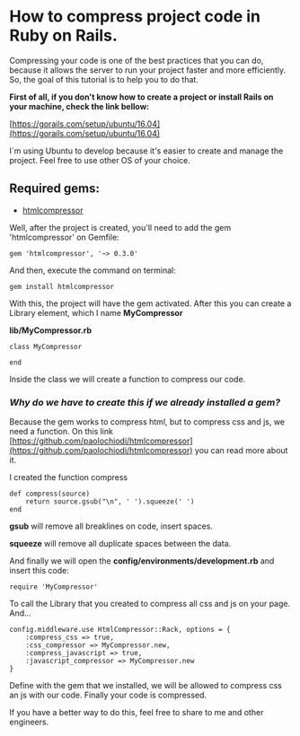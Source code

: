 # How to compress project code in Ruby on Rails.

Compressing your code is one of the best practices that you can do, because it allows the server to run your project faster and more efficiently. So, the goal of this tutorial is to help you to do that.

__First of all, if you don't know how to create a project or install Rails on your machine, check the link bellow:__

[https://gorails.com/setup/ubuntu/16.04](https://gorails.com/setup/ubuntu/16.04)

I´m using Ubuntu to develop because it's easier to create and manage the project. Feel free to use other OS of your choice.

## Required gems:
- [htmlcompressor](https://rubygems.org/gems/htmlcompressor)

Well, after the project is created, you'll need to add the gem 'htmlcompressor' on Gemfile:
```
gem 'htmlcompressor', '~> 0.3.0'
```

And then, execute the command on terminal:
```
gem install htmlcompressor
```

With this, the project will have the gem activated.
After this you can create a Library element, which I name __MyCompressor__

__lib/MyCompressor.rb__
```
class MyCompressor

end
```

Inside the class we will create a function to compress our code.

### _Why do we have to create this if we already installed a gem?_
Because the gem works to compress html, but to compress css and js, we need a function.
On this link [https://github.com/paolochiodi/htmlcompressor](https://github.com/paolochiodi/htmlcompressor) you can read more about it.

I created the function compress
```
def compress(source)
	return source.gsub("\n", ' ').squeeze(' ')
end
```
__gsub__ will remove all breaklines on code, insert spaces.

__squeeze__ will remove all duplicate spaces between the data.

And finally we will open the __config/environments/development.rb__ and insert this code:

```
require 'MyCompressor'
```

To call the Library that you created to compress all css and js on your page.
And...

```  
config.middleware.use HtmlCompressor::Rack, options = {
	:compress_css => true,
	:css_compressor => MyCompressor.new,
	:compress_javascript => true,
	:javascript_compressor => MyCompressor.new
}
```

Define with the gem that we installed, we will be allowed to compress css an js with our code.
Finally your code is compressed. 

If you have a better way to do this, feel free to share to me and other engineers.
